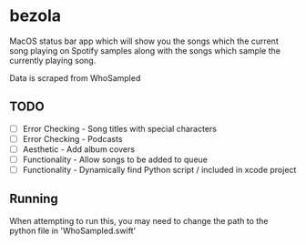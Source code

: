 # bezola

MacOS status bar app which will show you the songs which the current song playing on Spotify samples along with the songs which sample the currently playing song.

Data is scraped from WhoSampled

## TODO
- [ ] Error Checking - Song titles with special characters
- [ ] Error Checking - Podcasts
- [ ] Aesthetic - Add album covers
- [ ] Functionality - Allow songs to be added to queue
- [ ] Functionality - Dynamically find Python script / included in xcode project

## Running
When attempting to run this, you may need to change the path to the python file in 'WhoSampled.swift'
